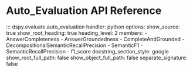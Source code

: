 # Auto_Evaluation API Reference

::: dspy.evaluate.auto_evaluation
    handler: python
    options:
        show_source: true
        show_root_heading: true
        heading_level: 2
        members:
          - AnswerCompleteness
          - AnswerGroundedness
          - CompleteAndGrounded
          - DecompositionalSemanticRecallPrecision
          - SemanticF1
          - SemanticRecallPrecision
          - f1_score
        docstring_section_style: google
        show_root_full_path: false
        show_object_full_path: false
        separate_signature: false
